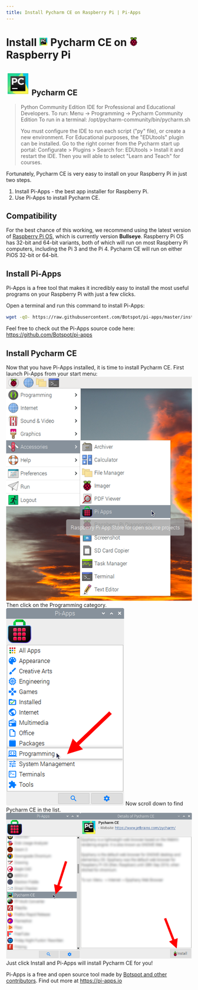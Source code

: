 ```yaml
---
title: Install Pycharm CE on Raspberry Pi | Pi-Apps
---
```

<div class="simple-install-content content">

# Install <img src="/img/app-icons/Pycharm CE/icon-64.png" height=24> Pycharm CE on <img src=/img/other-icons/raspberrypi-icon.svg height=24> Raspberry Pi

## <img src="/img/app-icons/Pycharm CE/icon-64.png"> Pycharm CE
> Python Community Edition IDE for Professional and Educational Developers.
> To run: Menu -> Programming -> Pycharm Community Edition
> To run in a terminal: /opt/pycharm-community/bin/pycharm.sh
> 
> You must configure the IDE to run each script ("py" file), or create a new environment.
> For Educational purposes, the "EDUtools" plugin can be installed. Go to the right corner from the Pycharm start up portal: Configurate > Plugins > Search for: EDUtools > Install it and restart the IDE. Then you will able to select "Learn and Teach" for courses.

Fortunately, Pycharm CE is very easy to install on your Raspberry Pi in just two steps.
1. Install Pi-Apps - the best app installer for Raspberry Pi.
2. Use Pi-Apps to install Pycharm CE.
</div>
<div class="simple-install-content content">

## Compatibility
For the best chance of this working, we recommend using the latest version of [Raspberry Pi OS](https://www.raspberrypi.com/software/), which is currently version **Bullseye**.
Raspberry Pi OS has 32-bit and 64-bit variants, both of which will run on most Raspberry Pi computers, including the Pi 3 and the Pi 4.
Pycharm CE will run on either PiOS 32-bit or 64-bit.
</div>
<div class="simple-install-content content">

## Install Pi-Apps

Pi-Apps is a free tool that makes it incredibly easy to install the most useful programs on your Raspberry Pi with just a few clicks.

Open a terminal and run this command to install Pi-Apps:
```bash
wget -qO- https://raw.githubusercontent.com/Botspot/pi-apps/master/install | bash
```
Feel free to check out the Pi-Apps source code here: https://github.com/Botspot/pi-apps
</div>
<div class="simple-install-content content">

## Install Pycharm CE

Now that you have Pi-Apps installed, it is time to install Pycharm CE.
First launch Pi-Apps from your start menu:
<img src="/img/start-menu.png">
Then click on the Programming category.
<img src="/img/category-selections/Programming.png">
Now scroll down to find Pycharm CE in the list.
<img src="/img/app-icons/Pycharm CE/app-selection.png">
Just click Install and Pi-Apps will install Pycharm CE for you!
</div>
<div class="simple-install-content content">

Pi-Apps is a free and open source tool made by [Botspot and other contributors](/about/#contributors). Find out more at https://pi-apps.io
</div>
